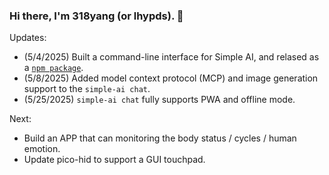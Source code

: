 ### Hi there, I'm 318yang (or lhypds). 👋

Updates:  
- (5/4/2025) Built a command-line interface for Simple AI, and relased as a [`npm package`](https://www.npmjs.com/package/simple-ai-chat).
- (5/8/2025) Added model context protocol (MCP) and image generation support to the `simple-ai chat`.
- (5/25/2025) `simple-ai chat` fully supports PWA and offline mode.  

Next:
- Build an APP that can monitoring the body status / cycles / human emotion.
- Update pico-hid to support a GUI touchpad.  
